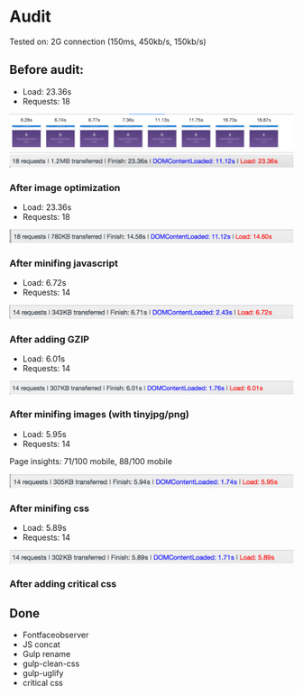 # Audit

Tested on:  2G connection (150ms, 450kb/s, 150kb/s)

## Before audit:

- Load:       23.36s
- Requests:   18

![alt text](screenshots/captured.png "Audit")
![alt text](screenshots/1.before.png "Audit")

### After image optimization

- Load:       23.36s
- Requests:   18

![alt text](screenshots/2.optimized-images.png "Audit")


### After minifing javascript

- Load: 6.72s
- Requests: 14

![alt text](screenshots/3.minified-js.png "Audit")


### After adding GZIP

- Load: 6.01s
- Requests: 14

![alt text](screenshots/4.gzip.png "Audit")


### After minifing images (with tinyjpg/png)

- Load: 5.95s
- Requests: 14

Page insights: 71/100 mobile, 88/100 mobile


![alt text](screenshots/5.minified-imgs.png)

### After minifing css

- Load: 5.89s
- Requests: 14

![alt text](screenshots/6.minified-css.png)

### After adding critical css



## Done

- Fontfaceobserver
- JS concat
- Gulp rename
- gulp-clean-css
- gulp-uglify
- critical css



